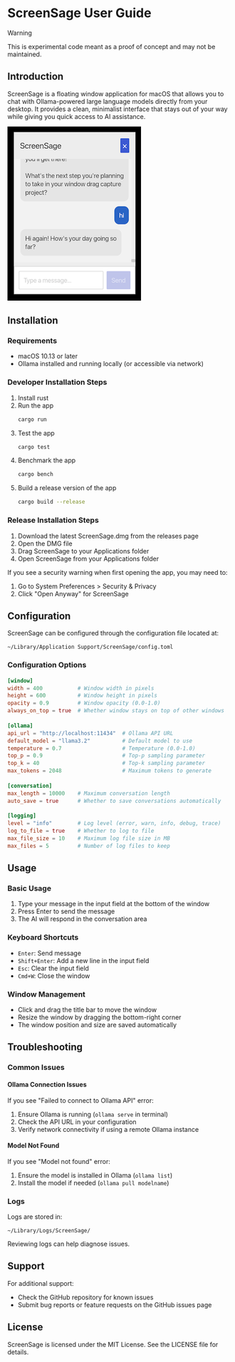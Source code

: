 # ScreenSage User Guide

> [!WARNING] 
> This is experimental code meant as a proof of concept and may not be maintained.

## Introduction

ScreenSage is a floating window application for macOS that allows you to chat with Ollama-powered large language models directly from your desktop. It provides a clean, minimalist interface that stays out of your way while giving you quick access to AI assistance.

<img src="https://github.com/pld/turtles/blob/main/docs/screensage.png" alt="UI convesation screenshot" width="300px">

## Installation

### Requirements

- macOS 10.13 or later
- Ollama installed and running locally (or accessible via network)

### Developer Installation Steps

1. Install rust
2. Run the app
    ```sh
    cargo run
    ```
3. Test the app
    ```sh
    cargo test
    ```
4. Benchmark the app
    ```sh
    cargo bench
    ```
5. Build a release version of the app
    ```sh
    cargo build --release
    ```

### Release Installation Steps

1. Download the latest ScreenSage.dmg from the releases page
2. Open the DMG file
3. Drag ScreenSage to your Applications folder
4. Open ScreenSage from your Applications folder

If you see a security warning when first opening the app, you may need to:
1. Go to System Preferences > Security & Privacy
2. Click "Open Anyway" for ScreenSage

## Configuration

ScreenSage can be configured through the configuration file located at:
```
~/Library/Application Support/ScreenSage/config.toml
```

### Configuration Options

```toml
[window]
width = 400           # Window width in pixels
height = 600          # Window height in pixels
opacity = 0.9         # Window opacity (0.0-1.0)
always_on_top = true  # Whether window stays on top of other windows

[ollama]
api_url = "http://localhost:11434"  # Ollama API URL
default_model = "llama3.2"          # Default model to use
temperature = 0.7                   # Temperature (0.0-1.0)
top_p = 0.9                         # Top-p sampling parameter
top_k = 40                          # Top-k sampling parameter
max_tokens = 2048                   # Maximum tokens to generate

[conversation]
max_length = 10000    # Maximum conversation length
auto_save = true      # Whether to save conversations automatically

[logging]
level = "info"        # Log level (error, warn, info, debug, trace)
log_to_file = true    # Whether to log to file
max_file_size = 10    # Maximum log file size in MB
max_files = 5         # Number of log files to keep
```

## Usage

### Basic Usage

1. Type your message in the input field at the bottom of the window
2. Press Enter to send the message
3. The AI will respond in the conversation area

### Keyboard Shortcuts

- `Enter`: Send message
- `Shift+Enter`: Add a new line in the input field
- `Esc`: Clear the input field
- `Cmd+W`: Close the window

### Window Management

- Click and drag the title bar to move the window
- Resize the window by dragging the bottom-right corner
- The window position and size are saved automatically

## Troubleshooting

### Common Issues

#### Ollama Connection Issues

If you see "Failed to connect to Ollama API" error:
1. Ensure Ollama is running (`ollama serve` in terminal)
2. Check the API URL in your configuration
3. Verify network connectivity if using a remote Ollama instance

#### Model Not Found

If you see "Model not found" error:
1. Ensure the model is installed in Ollama (`ollama list`)
2. Install the model if needed (`ollama pull modelname`)

### Logs

Logs are stored in:
```
~/Library/Logs/ScreenSage/
```

Reviewing logs can help diagnose issues.

## Support

For additional support:
- Check the GitHub repository for known issues
- Submit bug reports or feature requests on the GitHub issues page

## License

ScreenSage is licensed under the MIT License. See the LICENSE file for details.
